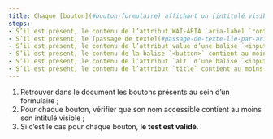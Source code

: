 ```yaml
---
title: Chaque [bouton](#bouton-formulaire) affichant un [intitulé visible](#intitule-visible) vérifie-t-il ces conditions (hors cas particuliers) ?
steps:
- S’il est présent, le contenu de l’attribut WAI-ARIA `aria-label `contient au moins l’[intitulé visible](#intitule-visible) ;
- S’il est présent, le [passage de texte](#passage-de-texte-lie-par-aria-labelledby-ou-aria-describedby) lié au bouton via un attribut WAI-ARIA `aria-labelledby` contient au moins l’[intitulé visible](#intitule-visible) ;
- S’il est présent, le contenu de l’attribut value d’une balise `<input>` de type `submit`, `reset` ou `button` contient au moins l’[intitulé visible](#intitule-visible) ;
- S’il est présent, le contenu de la balise `<button>` contient au moins l’[intitulé visible](#intitule-visible) ;
- S’il est présent, le contenu de l’attribut `alt` d’une balise `<input>` de type `image` contient au moins l’[intitulé visible](#intitule-visible) ;
- S’il est présent, le contenu de l’attribut `title` contient au moins l’[intitulé visible](#intitule-visible).
---
```


1. Retrouver dans le document les boutons présents au sein d’un formulaire ;
2. Pour chaque bouton, vérifier que son nom accessible contient au moins son intitulé visible ;
3. Si c’est le cas pour chaque bouton, **le test est validé**.
